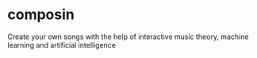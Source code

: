 # composin
Create your own songs with the help of interactive music theory, machine learning and artificial intelligence
